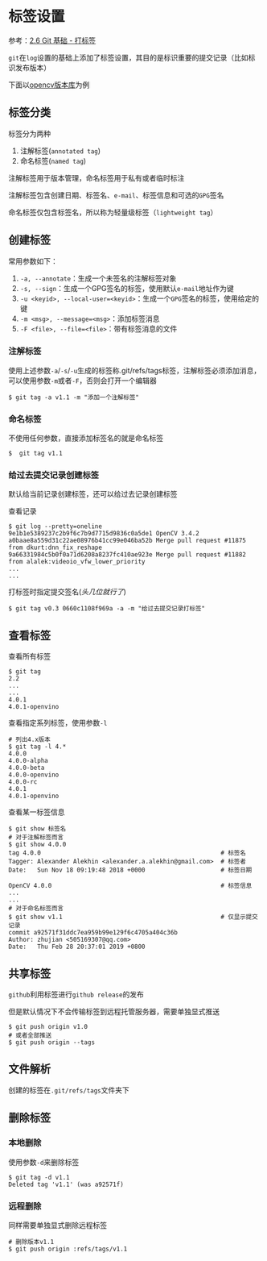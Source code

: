 
# 标签设置

参考：[2.6 Git 基础 - 打标签](https://git-scm.com/book/zh/v2/Git-%E5%9F%BA%E7%A1%80-%E6%89%93%E6%A0%87%E7%AD%BE)

`git`在`log`设置的基础上添加了标签设置，其目的是标识重要的提交记录（比如标识发布版本）

下面以[opencv版本库](https://github.com/opencv/opencv)为例

## 标签分类

标签分为两种

1. 注解标签(`annotated tag`)
2. 命名标签(`named tag`)

注解标签用于版本管理，命名标签用于私有或者临时标注

注解标签包含创建日期、标签名、`e-mail`、标签信息和可选的`GPG`签名

命名标签仅包含标签名，所以称为轻量级标签（`lightweight tag`）

## 创建标签

常用参数如下：

1. `-a, --annotate`：生成一个未签名的注解标签对象
2. `-s, --sign`：生成一个GPG签名的标签，使用默认`e-mail`地址作为键
3. `-u <keyid>, --local-user=<keyid>`：生成一个`GPG`签名的标签，使用给定的键
4. `-m <msg>, --message=<msg>`：添加标签消息
5. `-F <file>, --file=<file>`：带有标签消息的文件

### 注解标签

使用上述参数`-a`/`-s`/`-u`生成的标签称.git/refs/tags标签，注解标签必须添加消息，可以使用参数`-m`或者`-F`，否则会打开一个编辑器

    $ git tag -a v1.1 -m "添加一个注解标签"

### 命名标签

不使用任何参数，直接添加标签名的就是命名标签

    $  git tag v1.1

### 给过去提交记录创建标签

默认给当前记录创建标签，还可以给过去记录创建标签

查看记录

    $ git log --pretty=oneline
    9e1b1e5389237c2b9f6c7b9d7715d9836c0a5de1 OpenCV 3.4.2
    a0baae8a559d31c22ae08976b41cc99e046ba52b Merge pull request #11875 from dkurt:dnn_fix_reshape
    9a66331984c5b0f0a71d6208a8237fc410ae923e Merge pull request #11882 from alalek:videoio_vfw_lower_priority
    ...
    ...

打标签时指定提交签名(*头几位就行了*)

    $ git tag v0.3 0660c1108f969a -a -m "给过去提交记录打标签"

## 查看标签

查看所有标签

    $ git tag
    2.2
    ...
    ...
    4.0.1
    4.0.1-openvino
 
查看指定系列标签，使用参数`-l`

    # 列出4.x版本
    $ git tag -l 4.*
    4.0.0
    4.0.0-alpha
    4.0.0-beta
    4.0.0-openvino
    4.0.0-rc
    4.0.1
    4.0.1-openvino

查看某一标签信息

    $ git show 标签名
    # 对于注解标签而言
    $ git show 4.0.0
    tag 4.0.0                                                  # 标签名
    Tagger: Alexander Alekhin <alexander.a.alekhin@gmail.com>  # 标签者
    Date:   Sun Nov 18 09:19:48 2018 +0000                     # 标签日期

    OpenCV 4.0.0                                               # 标签信息
    ...
    ...
    # 对于命名标签而言
    $ git show v1.1                                            # 仅显示提交记录
    commit a92571f31ddc7ea959b99e129f6c4705a404c36b
    Author: zhujian <505169307@qq.com>
    Date:   Thu Feb 28 20:37:01 2019 +0800
    
## 共享标签

`github`利用标签进行`github release`的发布

但是默认情况下不会传输标签到远程托管服务器，需要单独显式推送

    $ git push origin v1.0
    # 或者全部推送
    $ git push origin --tags

## 文件解析

创建的标签在`.git/refs/tags`文件夹下

## 删除标签

### 本地删除

使用参数`-d`来删除标签

    $ git tag -d v1.1
    Deleted tag 'v1.1' (was a92571f)

### 远程删除

同样需要单独显式删除远程标签

    # 删除版本v1.1
    $ git push origin :refs/tags/v1.1

    
    
